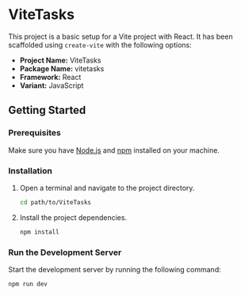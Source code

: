 # ViteTasks

This project is a basic setup for a Vite project with React. It has been scaffolded using `create-vite` with the following options:

- **Project Name:** ViteTasks
- **Package Name:** vitetasks
- **Framework:** React
- **Variant:** JavaScript

## Getting Started

### Prerequisites

Make sure you have [Node.js](https://nodejs.org/) and [npm](https://www.npmjs.com/) installed on your machine.

### Installation

1. Open a terminal and navigate to the project directory.

   ```bash
   cd path/to/ViteTasks
   ```

2. Install the project dependencies.

   ```bash
   npm install
   ```

### Run the Development Server

Start the development server by running the following command:

```bash
npm run dev
```
